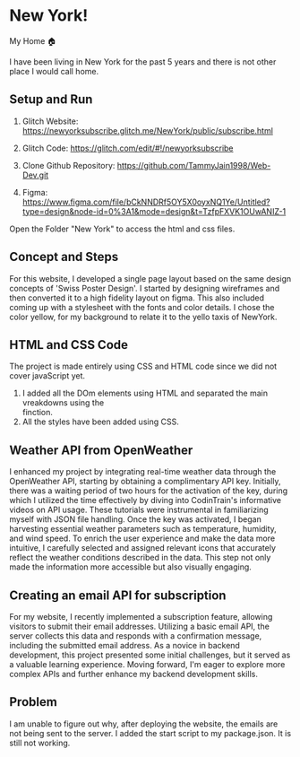 # New York!

My Home 🏠

I have been living in New York for the past 5 years and there is not other place I would call home.

## Setup and Run

1. Glitch Website: https://newyorksubscribe.glitch.me/NewYork/public/subscribe.html
2. Glitch Code: https://glitch.com/edit/#!/newyorksubscribe
3. Clone Github Repository: https://github.com/TammyJain1998/Web-Dev.git

4. Figma: https://www.figma.com/file/bCkNNDRf5OY5X0oyxNQ1Ye/Untitled?type=design&node-id=0%3A1&mode=design&t=TzfpFXVK1OUwANIZ-1

Open the Folder "New York" to access the html and css files.

## Concept and Steps

For this website, I developed a single page layout based on the same design concepts of 'Swiss Poster Design'.
I started by designing wireframes and then converted it to a high fidelity layout on figma. This also included coming up with a stylesheet with the fonts and color details.
I chose the color yellow, for my background to relate it to the yello taxis of NewYork.

## HTML and CSS Code

The project is made entirely using CSS and HTML code since we did not cover javaScript yet.

1. I added all the DOm elements using HTML and separated the main vreakdowns using the <div></div> finction.
2. All the styles have been added using CSS.

## Weather API from OpenWeather

I enhanced my project by integrating real-time weather data through the OpenWeather API, starting by obtaining a complimentary API key. Initially, there was a waiting period of two hours for the activation of the key, during which I utilized the time effectively by diving into CodinTrain's informative videos on API usage. These tutorials were instrumental in familiarizing myself with JSON file handling. Once the key was activated, I began harvesting essential weather parameters such as temperature, humidity, and wind speed. To enrich the user experience and make the data more intuitive, I carefully selected and assigned relevant icons that accurately reflect the weather conditions described in the data. This step not only made the information more accessible but also visually engaging.

## Creating an email API for subscription

For my website, I recently implemented a subscription feature, allowing visitors to submit their email addresses. Utilizing a basic email API, the server collects this data and responds with a confirmation message, including the submitted email address. As a novice in backend development, this project presented some initial challenges, but it served as a valuable learning experience. Moving forward, I'm eager to explore more complex APIs and further enhance my backend development skills.

## Problem

I am unable to figure out why, after deploying the website, the emails are not being sent to the server. I added the start script to my package.json. It is still not working.
